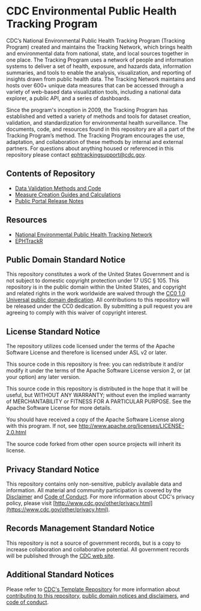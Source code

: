 # CDC Environmental Public Health Tracking Program

CDC’s National Environmental Public Health Tracking Program (Tracking Program) created and maintains the Tracking Network, which brings health and environmental data from national, state, and local sources together in one place. The Tracking Program uses a network of people and information systems to deliver a set of health, exposure, and hazards data, information summaries, and tools to enable the analysis, visualization, and reporting of insights drawn from public health data. The Tracking Network maintains and hosts over 600+ unique data measures that can be accessed through a variety of web-based data visualization tools, including a national data explorer, a public API, and a series of dashboards.

Since the program's inception in 2009, the Tracking Program has established and vetted a variety of methods and tools for dataset creation, validation, and standardization for environmental health surveillance. The documents, code, and resources found in this repository are all a part of the Tracking   Program’s method. The Tracking Program encourages the use, adaptation, and collaboration of these methods by internal and external partners. For questions about anything housed or referenced in this repository please contact ephtrackingsupport@cdc.gov. 

## Contents of Repository 

* [Data Validation Methods and Code](https://github.com/CDCgov/EPHTracking/tree/master/Data%20Validation)
* [Measure Creation Guides and Calculations](https://github.com/CDCgov/EPHTracking/tree/master/Measure%20Creation)
* [Public Portal Release Notes](https://github.com/CDCgov/EPHTracking/releases)


## Resources

* [National Environmental Public Health Tracking Network](https://ephtracking.cdc.gov/) 
* [EPHTrackR](https://github.com/CDCgov/EPHTrackR) 

## Public Domain Standard Notice
This repository constitutes a work of the United States Government and is not
subject to domestic copyright protection under 17 USC § 105. This repository is in
the public domain within the United States, and copyright and related rights in
the work worldwide are waived through the [CC0 1.0 Universal public domain dedication](https://creativecommons.org/publicdomain/zero/1.0/).
All contributions to this repository will be released under the CC0 dedication. By
submitting a pull request you are agreeing to comply with this waiver of
copyright interest.

## License Standard Notice
The repository utilizes code licensed under the terms of the Apache Software
License and therefore is licensed under ASL v2 or later.

This source code in this repository is free: you can redistribute it and/or modify it under
the terms of the Apache Software License version 2, or (at your option) any
later version.

This source code in this repository is distributed in the hope that it will be useful, but WITHOUT ANY
WARRANTY; without even the implied warranty of MERCHANTABILITY or FITNESS FOR A
PARTICULAR PURPOSE. See the Apache Software License for more details.

You should have received a copy of the Apache Software License along with this
program. If not, see http://www.apache.org/licenses/LICENSE-2.0.html

The source code forked from other open source projects will inherit its license.

## Privacy Standard Notice
This repository contains only non-sensitive, publicly available data and
information. All material and community participation is covered by the
[Disclaimer](https://github.com/CDCgov/template/blob/master/DISCLAIMER.md)
and [Code of Conduct](https://github.com/CDCgov/template/blob/master/code-of-conduct.md).
For more information about CDC's privacy policy, please visit [http://www.cdc.gov/other/privacy.html](https://www.cdc.gov/other/privacy.html).

## Records Management Standard Notice
This repository is not a source of government records, but is a copy to increase
collaboration and collaborative potential. All government records will be
published through the [CDC web site](http://www.cdc.gov).

## Additional Standard Notices
Please refer to [CDC's Template Repository](https://github.com/CDCgov/template)
for more information about [contributing to this repository](https://github.com/CDCgov/template/blob/master/CONTRIBUTING.md),
[public domain notices and disclaimers](https://github.com/CDCgov/template/blob/master/DISCLAIMER.md),
and [code of conduct](https://github.com/CDCgov/template/blob/master/code-of-conduct.md).
